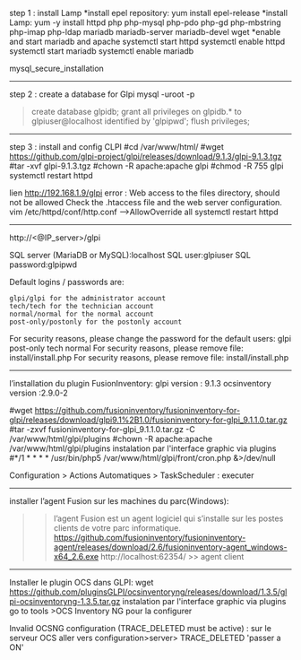 step 1 : install Lamp 
*install epel repository: yum install epel-release
*install Lamp: yum -y install httpd php php-mysql php-pdo php-gd php-mbstring php-imap php-ldap mariadb mariadb-server mariadb-devel wget 
*enable and start mariadb and apache 
systemctl start httpd 
systemctl enable httpd 
systemctl start mariadb
systemctl enable mariadb

mysql_secure_installation

-----------------------------------

step 2 : create a database for Glpi 
mysql -uroot -p 
>create database glpidb;
>grant all privileges on glpidb.* to glpiuser@localhost identified by 'glpipwd';
>flush privileges;

-----------------------------------
step 3 : install and config CLPI 
#cd /var/www/html/
#wget https://github.com/glpi-project/glpi/releases/download/9.1.3/glpi-9.1.3.tgz
#tar -xvf glpi-9.1.3.tgz
#chown -R apache:apache glpi 
#chmod -R 755 glpi 
systemctl restart httpd 

lien http://192.168.1.9/glpi 
error : Web access to the files directory, should not be allowed Check the .htaccess file and the web server configuration.
vim /etc/httpd/conf/http.conf
-->AllowOverride all
systemctl restart httpd 

-----------------------------------
http://<@IP_server>/glpi

SQL server (MariaDB or MySQL):localhost
SQL user:glpiuser
SQL password:glpipwd

Default logins / passwords are:

    glpi/glpi for the administrator account
    tech/tech for the technician account
    normal/normal for the normal account
    post-only/postonly for the postonly account

For security reasons, please change the password for the default users: glpi post-only tech normal 
For security reasons, please remove file: install/install.php	 For security reasons, please remove file: install/install.php

-------------------------------------

l’installation du plugin FusionInventory:
glpi version : 9.1.3
ocsinventory version :2.9.0-2

#wget https://github.com/fusioninventory/fusioninventory-for-glpi/releases/download/glpi9.1%2B1.0/fusioninventory-for-glpi_9.1.1.0.tar.gz
#tar -zxvf fusioninventory-for-glpi_9.1.1.0.tar.gz -C /var/www/html/glpi/plugins
#chown -R apache:apache /var/www/html/glpi/plugins
instalation par l'interface graphic via plugins 
#*/1 * * * * /usr/bin/php5 /var/www/html/glpi/front/cron.php &>/dev/null

Configuration > Actions Automatiques > TaskScheduler : executer 

-------------------------------------

installer l’agent Fusion sur les machines du parc(Windows):
>>l’agent Fusion est un agent logiciel qui s’installe sur les postes clients de votre parc informatique.
>>https://github.com/fusioninventory/fusioninventory-agent/releases/download/2.6/fusioninventory-agent_windows-x64_2.6.exe
http://localhost:62354/  >> agent client 

-------------------------------------

Installer le plugin OCS dans GLPI:
wget https://github.com/pluginsGLPI/ocsinventoryng/releases/download/1.3.5/glpi-ocsinventoryng-1.3.5.tar.gz
instalation par l'interface graphic via plugins
go to tools >OCS Inventory NG  pour la configurer 

Invalid OCSNG configuration (TRACE_DELETED must be active) : sur le serveur OCS aller vers configuration>server> TRACE_DELETED 'passer a ON' 

